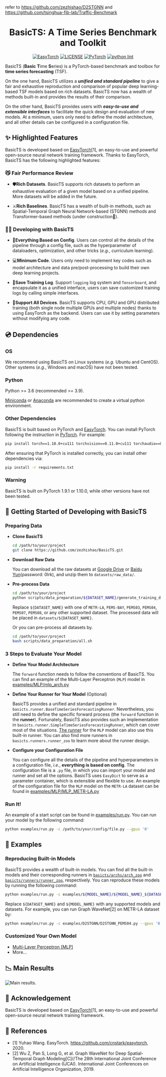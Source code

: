 refer to https://github.com/zezhishao/D2STGNN and https://github.com/tsinghua-fib-lab/Traffic-Benchmark

# <div align="center"> BasicTS: A Time Series Benchmark and Toolkit </div>

<div align="center">

[![EasyTorch](https://img.shields.io/badge/Developing%20with-EasyTorch-2077ff.svg)](https://github.com/cnstark/easytorch)
[![LICENSE](https://img.shields.io/github/license/zezhishao/BasicTS.svg)](https://github.com/zezhishao/BasicTS/blob/master/LICENSE)
[![PyTorch](https://img.shields.io/badge/PyTorch-1.10.0-orange)](https://pytorch.org/)
[![python lint](https://github.com/zezhishao/BasicTS/actions/workflows/pylint.yml/badge.svg)](https://github.com/zezhishao/BasicTS/blob/master/.github/workflows/pylint.yml)

</div>

BasicTS (**Basic** **T**ime **S**eries) is a PyTorch-based benchmark and toolbox for **time series forecasting** (TSF).

On the one hand, BasicTS utilizes a ***unified and standard pipeline*** to give a fair and exhaustive reproduction and comparison of popular deep learning-based TSF models based on rich datasets. BasicTS now has a wealth of methods built-in and provides the results of their comparison.

On the other hand, BasicTS provides users with ***easy-to-use and extensible interfaces*** to facilitate the quick design and evaluation of new models. At a minimum, users only need to define the model architecture, and all other details can be configured in a configuration file.

## ✨ Highlighted Features

BasicTS is developed based on [EasyTorch](https://github.com/cnstark/easytorch)[1], an easy-to-use and powerful open-source neural network training framework.
Thanks to EasyTorch, BasicTS has the following highlighted features:

### 😼 Fair Performance Review

- 🛡**Rich Datasets**. BasicTS supports rich datasets to perform an exhaustive evaluation of a given model based on a unified pipeline. More datasets will be added in the future.

- ⚔️**Rich Baselines**. BasicTS has a wealth of built-in methods, such as Spatial-Temporal Graph Neural Network-based (STGNN) methods and Transformer-based methods (under construction👷).

### 👨‍💻 Developing with BasicTS

- 🔧**Everything Based on Config**. Users can control all the details of the pipeline through a config file, such as the hyperparameter of dataloaders, optimization, and other tricks (*e.g.*, curriculum learning). 

- 💻**Minimum Code**. Users only need to implement key codes such as model architecture and data pre/post-processing to build their own deep learning projects.

- 📃**Save Training Log**. Support `logging` log system and `Tensorboard`, and encapsulate it as a unified interface, users can save customized training logs by calling simple interfaces.

- 🔦**Support All Devices**. BasicTS supports CPU, GPU and GPU distributed training (both single node multiple GPUs and multiple nodes) thanks to using EasyTorch as the backend. Users can use it by setting parameters without modifying any code.

## 💿 Dependencies

### OS

We recommend using BasicTS on Linux systems (*e.g.* Ubuntu and CentOS). 
Other systems (*e.g.*, Windows and macOS) have not been tested.

### Python

Python >= 3.6 (recommended >= 3.9).

[Miniconda](https://docs.conda.io/en/latest/miniconda.html) or [Anaconda](https://www.anaconda.com/) are recommended to create a virtual python environment.

### Other Dependencies

BasicTS is built based on PyTorch and [EasyTorch](https://github.com/cnstark/easytorch).
You can install PyTorch following the instruction in [PyTorch](https://pytorch.org/get-started/locally/). For example:

```bash
pip install torch==1.10.0+cu111 torchvision==0.11.0+cu111 torchaudio==0.10.0 -f https://download.pytorch.org/whl/torch_stable.html
```

After ensuring that PyTorch is installed correctly, you can install other dependencies via:

```bash
pip install -r requirements.txt
```

### Warning

BasicTS is built on PyTorch 1.9.1 or 1.10.0, while other versions have not been tested.


## 🎯 Getting Started of Developing with BasicTS

### Preparing Data

- **Clone BasicTS**

    ```bash
    cd /path/to/your/project
    git clone https://github.com/zezhishao/BasicTS.git
    ```

- **Download Raw Data**

    You can download all the raw datasets at [Google Drive](https://drive.google.com/drive/folders/14EJVODCU48fGK0FkyeVom_9lETh80Yjp) or [Baidu Yun](https://pan.baidu.com/s/18qonT9l1_NbvyAgpD4381g)(password: 0lrk), and unzip them to `datasets/raw_data/`.

- **Pre-process Data**

    ```bash
    cd /path/to/your/project
    python scripts/data_preparation/${DATASET_NAME}/generate_training_data.py
    ```

    Replace `${DATASET_NAME}` with one of `METR-LA`, `PEMS-BAY`, `PEMS03`, `PEMS04`, `PEMS07`, `PEMS08`, or any other supported dataset. The processed data will be placed in `datasets/${DATASET_NAME}`.

    Or you can pre-process all datasets by.

    ```bash
    cd /path/to/your/project
    bash scripts/data_preparation/all.sh
    ```

### 3 Steps to Evaluate Your Model

- **Define Your Model Architecture**

    The `forward` function needs to follow the conventions of BasicTS. You can find an example of the Multi-Layer Perceptron (`MLP`) model in [examples/MLP/mlp_arch.py](examples/MLP/mlp_arch.py)

- **Define Your Runner for Your Model** (Optional)

    BasicTS provides a unified and standard pipeline in `basicts.runner.BaseTimeSeriesForecastingRunner`.
    Nevertheless, you still need to define the specific forward process (the `forward` function in the **runner**).
    Fortunately, BasicTS also provides such an implementation in `basicts.runner.SimpleTimeSeriesForecastingRunner`, which can cover most of the situations.
    [The runner](examples/MLP/mlp_runner.py) for the `MLP` model can also use this built-in runner.
    You can also find more runners in `basicts.runners.runner_zoo` to learn more about the runner design.

- **Configure your Configuration File**

    You can configure all the details of the pipeline and hyperparameters in a configuration file, *i.e.*, **everything is based on config**.
    The configuration file is a `.py` file, in which you can import your model and runner and set all the options. BasicTS uses `EasyDict` to serve as a parameter container, which is extensible and flexible to use.
    An example of the configuration file for the `MLP` model on the `METR-LA` dataset can be found in [examples/MLP/MLP_METR-LA.py](examples/MLP/MLP_METR-LA.py)

### Run It!

An example of a start script can be found in [examples/run.py](examples/run.py).
You can run your model by the following command:

```bash
python examples/run.py -c /path/to/your/config/file.py --gpus '0'
```

## 📌 Examples

### Reproducing Built-in Models

BasicTS provides a wealth of built-in models. You can find all the built-in models and their corresponding runners in [`basicts/archs/arch_zoo`](basicts/archs/arch_zoo/) and [`basicts/runners/runner_zoo`](basicts/runners/runner_zoo/), respectively. You can reproduce these models by running the following command:

```bash
python examples/run.py -c examples/${MODEL_NAME}/${MODEL_NAME}_${DATASET_NAME}.py --gpus '0'
```

Replace `${DATASET_NAME}` and `${MODEL_NAME}` with any supported models and datasets. For example, you can run Graph WaveNet[2] on METR-LA dataset by:

```bash
python examples/run.py -c examples/D2STGNN/D2STGNN_PEMS04.py --gpus '0'
```

### Customized Your Own Model

- [Multi-Layer Perceptron (MLP)](examples/MLP)
- More...

## 📉 Main Results

![Main results.](results/results.png)

## 🔗 Acknowledgement

BasicTS is developed based on [EasyTorch](https://github.com/cnstark/easytorch)[1], an easy-to-use and powerful open-source neural network training framework.

## 📜 References

- [1] Yuhao Wang. EasyTorch. <https://github.com/cnstark/easytorch>, 2020.
- [2] Wu Z, Pan S, Long G, et al. Graph WaveNet for Deep Spatial-Temporal Graph Modeling[C]//The 28th International Joint Conference on Artificial Intelligence (IJCAI). International Joint Conferences on Artificial Intelligence Organization, 2019.
